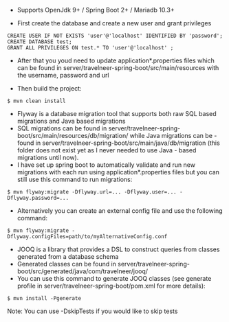 - Supports OpenJdk 9+ / Spring Boot 2+  / Mariadb 10.3+

- First create the database and create a new user and grant privileges
```
CREATE USER IF NOT EXISTS 'user'@'localhost' IDENTIFIED BY 'password';
CREATE DATABASE test;
GRANT ALL PRIVILEGES ON test.* TO 'user'@'localhost' ;
```
- After that you youd need to update application*.properties files which can be found in server/travelneer-spring-boot/src/main/resources  with the username, password and url

- Then build the project:
```
$ mvn clean install
```

- Flyway is a database migration tool that supports both raw SQL based migrations and Java based migrations
- SQL migrations can be found in server/travelneer-spring-boot/src/main/resources/db/migration/ while Java migrations can be         - found in server/travelneer-spring-boot/src/main/java/db/migration (this folder does not exist yet as I never needed to use Java          - based migrations until now).
- I have set up spring boot to automatically validate and run new migrations with each run using application*.properties files but you can still use this command to run migrations:
```
$ mvn flyway:migrate -Dflyway.url=... -Dflyway.user=... -Dflyway.password=...
```
- Alternatively you can create an external config file and use the following command:
```
$ mvn flyway:migrate -Dflyway.configFiles=path/to/myAlternativeConfig.conf
```

- JOOQ is a library that provides a DSL to construct queries from classes generated from a database schema
- Generated classes can be found in server/travelneer-spring-boot/src/generated/java/com/travelneer/jooq/
- You can use this command to generate JOOQ classes (see generate profile in server/travelneer-spring-boot/pom.xml for more details):
```
$ mvn install -Pgenerate
```
Note: You can use -DskipTests if you would like to skip tests
